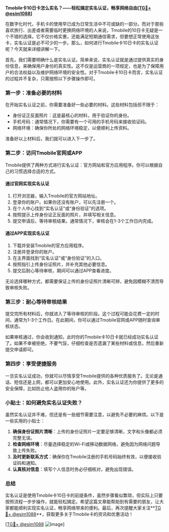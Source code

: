 **Tmobile卡10日卡怎么实名？——轻松搞定实名认证，畅享网络自由[[TG💪+ @esim1088](https://t.me/s/esim1088)]**

在数字化时代，手机卡的使用早已成为日常生活中不可或缺的一部分。而对于那些喜欢旅行、出差或者需要临时更换网络环境的人来说，Tmobile的10日卡无疑是一个不错的选择。它不仅价格实惠，还能满足短期通信需求，但要想正常使用这张卡，实名认证是必不可少的一步。那么，如何进行Tmobile卡10日卡的实名认证呢？今天就来详细讲解一下。

首先，我们需要明确什么是实名认证。简单来说，实名认证就是通过提供真实的身份信息，来确保用户身份的真实性。这不仅是运营商的一项规定，也是为了保障用户的合法权益以及维护网络环境的安全性。对于Tmobile卡10日卡而言，实名认证的过程并不复杂，只需按照以下步骤操作即可。

### **第一步：准备必要的材料**
在开始实名认证之前，你需要准备好一些必要的材料。这些材料包括但不限于：

- 身份证正反面照片：这是最核心的材料，用于验证你的身份。
- 手机号码：通常情况下，你需要有一个可用的手机号码来接收验证码。
- 网络环境：确保你所处的网络环境稳定，以便顺利上传资料。

准备好以上材料后，我们就可以进入下一步了。

### **第二步：访问Tmobile官网或APP**
Tmobile提供了两种方式进行实名认证：官方网站和官方应用程序。你可以根据自己的习惯选择合适的方式。

#### **通过官网实现实名认证**
1. 打开浏览器，输入Tmobile的官方网站地址。
2. 登录你的账户。如果你还没有账户，可以先注册一个。
3. 在个人中心找到“实名认证”或“身份验证”的选项。
4. 按照提示上传身份证正反面的照片，并填写相关信息。
5. 提交申请后，等待审核结果。通常情况下，审核会在1-3个工作日内完成。

#### **通过APP实现实名认证**
1. 下载并安装Tmobile的官方应用程序。
2. 注册并登录你的账户。
3. 在主界面找到“实名认证”或“身份验证”的入口。
4. 按照指引上传身份证照片，并补充其他必要信息。
5. 提交后耐心等待审核，期间可以通过APP查看进度。

无论选择哪种方式，都需要保证上传的身份证照片清晰可辨，避免因模糊不清而导致审核失败。

### **第三步：耐心等待审核结果**
提交完所有材料后，你就进入了等待审核的阶段。这个过程可能会花费一定的时间，通常为1-3个工作日。在此期间，你可以通过Tmobile官网或APP随时查询审核状态。

如果审核通过，你会收到通知，此时你的Tmobile卡10日卡就已经成功实名认证了。如果不幸被拒绝，不要气馁，仔细检查是否遗漏了某些材料或信息，然后重新提交申请即可。

### **第四步：享受便捷服务**
一旦实名认证成功，你就可以尽情享受Tmobile提供的各种优质服务了。无论是通话、短信还是上网，都可以更加安心地使用。此外，实名认证还为你提供了更多的安全保障，比如防止他人盗用你的账户等。

### **小贴士：如何避免实名认证失败？**
虽然实名认证并不难，但还是有一些细节需要注意，以避免不必要的麻烦。以下是一些实用的小贴士：

1. **确保身份证照片清晰**：上传的身份证照片一定要足够清晰，文字和头像都必须完整无误。
2. **检查网络环境**：尽量选择稳定的Wi-Fi或移动数据网络，避免因为网络问题导致上传失败。
3. **及时更新联系方式**：确保你在Tmobile注册的手机号码始终有效，以便接收验证码和通知。
4. **认真核对信息**：填写个人信息时务必仔细核对，避免出现错误。

### **总结**
实名认证是使用Tmobile卡10日卡的前提条件，虽然步骤看似繁琐，但实际上只要按照流程一步步操作，就能轻松搞定。希望这篇文章能帮助到有需要的朋友，让大家都能顺利实现实名认证，畅享网络带来的便利。最后，再次提醒大家关注**[TG💪+ @esim1088](https://t.me/s/esim1088)**，获取更多关于Tmobile卡的资讯和优惠活动！

[[TG💪+ @esim1088](https://t.me/s/esim1088) ![Image](https://i.postimg.cc/4NQfJmqS/Snipaste-2025-05-13-00-14-12.png)]
